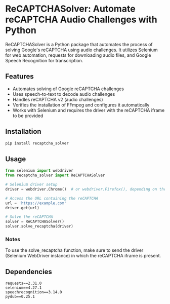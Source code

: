 # ReCAPTCHASolver: Automate reCAPTCHA Audio Challenges with Python  

ReCAPTCHASolver is a Python package that automates the process of solving Google's reCAPTCHA using audio challenges. It utilizes Selenium for web automation, requests for downloading audio files, and Google Speech Recognition for transcription.  

## Features  
- Automates solving of Google reCAPTCHA challenges
- Uses speech-to-text to decode audio challenges
- Handles reCAPTCHA v2 (audio challenges)
- Verifies the installation of FFmpeg and configures it automatically
- Works with Selenium and requires the driver with the reCAPTCHA iframe to be provided

## Installation  
```bash
pip install recaptcha_solver
```

## Usage
```python
from selenium import webdriver
from recaptcha_solver import ReCAPTCHASolver

# Selenium driver setup
driver = webdriver.Chrome()  # or webdriver.Firefox(), depending on the browser you use

# Access the URL containing the reCAPTCHA
url = 'https://example.com'
driver.get(url)

# Solve the reCAPTCHA
solver = ReCAPTCHASolver()
solver.solve_recaptcha(driver)
```

### Notes
To use the solve_recaptcha function, make sure to send the driver (Selenium WebDriver instance) in which the reCAPTCHA iframe is present.

## Dependencies

```plaintext
requests==2.31.0
selenium==4.27.1
speechrecognition==3.14.0
pydub==0.25.1
```
